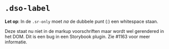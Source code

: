 # `.dso-label`

**Let op**: In de `.sr-only` moet *na* de dubbele punt (:) een whitespace staan.

Deze staat nu niet in de markup voorschriften maar wordt wel gerendered in het DOM. Dit is een bug in een Storybook plugin. Zie #1163 voor meer informatie.
